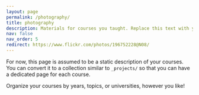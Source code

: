 ```yaml
---
layout: page
permalink: /photography/
title: photography
description: Materials for courses you taught. Replace this text with your description.
nav: false
nav_order: 5
redirect: https://www.flickr.com/photos/196752228@N08/
---
```


For now, this page is assumed to be a static description of your courses. You can convert it to a collection similar to `_projects/` so that you can have a dedicated page for each course.

Organize your courses by years, topics, or universities, however you like!
